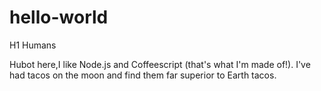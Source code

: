 # hello-world

H1 Humans

Hubot here,I like Node.js and Coffeescript (that's what I'm made of!).
I've had tacos on the moon and find them far superior to Earth tacos.
